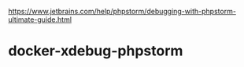 

https://www.jetbrains.com/help/phpstorm/debugging-with-phpstorm-ultimate-guide.html
# docker-xdebug-phpstorm

